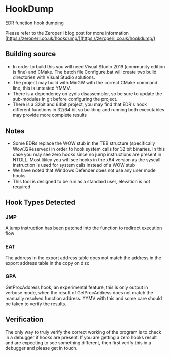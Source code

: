 # HookDump
EDR function hook dumping

Please refer to the Zeroperil blog post for more information [https://zeroperil.co.uk/hookdump/](https://zeroperil.co.uk/hookdump/)

## Building source 

- In order to build this you will need Visual Studio 2019 (community edition is fine) and CMake.  The batch file Configure.bat will create two build directories with Visual Studio solutions.
- The project may build with MinGW with the correct CMake command line, this is untested YMMV.
- There is a dependency on zydis disassembler, so be sure to update the sub-modules in git before configuring the project.
- There is a 32bit and 64bit project, you may find that EDR's hook different functions in 32/64 bit so building and running both executables may provide more complete results


## Notes

- Some EDRs replace the WOW stub in the TEB structure (specifically Wow32Reserved) in order to hook system calls for 32 bit binaries.  In this case you may see zero hooks since no jump instructions are present in NTDLL.  Most likley you will see hooks in the x64 version as the syscall instruction is used for system calls instead of a WOW stub
- We have noted that Windows Defender does not use any user mode hooks
- This tool is designed to be run as a standard user, elevation is not required

## Hook Types Detected

### JMP  

A jump instruction has been patched into the function to redirect execution flow

### EAT 

The address in the export address table does not match the address in the export address table in the copy on disc

### GPA  

GetProcAddress hook, an experimental feature, this is only output in verbose mode, when the result of GetProcAddress does not match the manually resolved function address.  YYMV with this and some care should be taken to verify the results.

## Verification

The only way to truly verify the correct working of the program is to check in a debugger if hooks are present.  If you are getting a zero hooks result and are expecting to see something different, then first verify this in a debugger and please get in touch.
